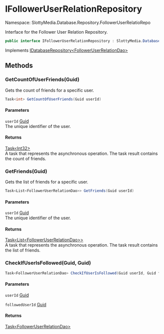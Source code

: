 # IFollowerUserRelationRepository

Namespace: SlottyMedia.Database.Repository.FollowerUserRelatioRepo

Interface for the Follower User Relation Repository.

```csharp
public interface IFollowerUserRelationRepository : SlottyMedia.Database.Repository.IDatabaseRepository`1[[SlottyMedia.Database.Daos.FollowerUserRelationDao, SlottyMedia.Database, Version=1.0.0.0, Culture=neutral, PublicKeyToken=null]]
```

Implements [IDatabaseRepository&lt;FollowerUserRelationDao&gt;](./slottymedia.database.repository.idatabaserepository-1.md)

## Methods

### **GetCountOfUserFriends(Guid)**

Gets the count of friends for a specific user.

```csharp
Task<int> GetCountOfUserFriends(Guid userId)
```

#### Parameters

`userId` [Guid](https://docs.microsoft.com/en-us/dotnet/api/system.guid)<br>
The unique identifier of the user.

#### Returns

[Task&lt;Int32&gt;](https://docs.microsoft.com/en-us/dotnet/api/system.threading.tasks.task-1)<br>
A task that represents the asynchronous operation. The task result contains the count of friends.

### **GetFriends(Guid)**

Gets the list of friends for a specific user.

```csharp
Task<List<FollowerUserRelationDao>> GetFriends(Guid userId)
```

#### Parameters

`userId` [Guid](https://docs.microsoft.com/en-us/dotnet/api/system.guid)<br>
The unique identifier of the user.

#### Returns

[Task&lt;List&lt;FollowerUserRelationDao&gt;&gt;](https://docs.microsoft.com/en-us/dotnet/api/system.threading.tasks.task-1)<br>
A task that represents the asynchronous operation. The task result contains the list of friends.

### **CheckIfUserIsFollowed(Guid, Guid)**

```csharp
Task<FollowerUserRelationDao> CheckIfUserIsFollowed(Guid userId, Guid followedUserId)
```

#### Parameters

`userId` [Guid](https://docs.microsoft.com/en-us/dotnet/api/system.guid)<br>

`followedUserId` [Guid](https://docs.microsoft.com/en-us/dotnet/api/system.guid)<br>

#### Returns

[Task&lt;FollowerUserRelationDao&gt;](https://docs.microsoft.com/en-us/dotnet/api/system.threading.tasks.task-1)<br>
